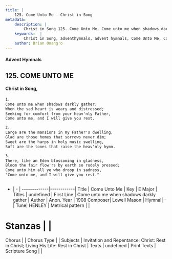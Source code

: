 ```yaml
---
title: |
    125. Come Unto Me - Christ in Song
metadata:
    description: |
        Christ in Song 125. Come Unto Me. Come unto me when shadows darkly gather, When the sad heart is weary and distressed; Seeking for comfort from your heav'nly Father, Come unto me, and I will give you rest.
    keywords:  |
        Christ in Song, adventhymnals, advent hymnals, Come Unto Me, Come unto me when shadows darkly gather. 
    author: Brian Onang'o
---
```


#### Advent Hymnals
## 125. COME UNTO ME
####  Christ in Song,

```txt
1.
Come unto me when shadows darkly gather,
When the sad heart is weary and distressed;
Seeking for comfort from your heav'nly Father,
Come unto me, and I will give you rest.

2.
Large are the mansions in my Father's dwelling,
Glad are those homes that sorrows never dim;
Sweet are the harps in holy music swelling,
Soft are the tones that raise the heav'nly hymn.

3.
There, like an Eden blossoming in gladness,
Bloom the fair flow'rs by earth so rudely pressed;
Come unto him all ye who droop in sadness,
"Come unto me, and I will give you rest."



```

- |   -  |
-------------|------------|
Title | Come Unto Me |
Key | E Major |
Titles | undefined |
First Line | Come unto me when shadows darkly gather |
Author | Anon.
Year | 1908
Composer| Lowell Mason |
Hymnal|  - |
Tune| HENLEY |
Metrical pattern | |
# Stanzas |  |
Chorus |  |
Chorus Type |  |
Subjects | Invitation and Repentance; Christ: Rest in Christ; Living His Life: Rest in Christ |
Texts | undefined |
Print Texts | 
Scripture Song |  |
    

